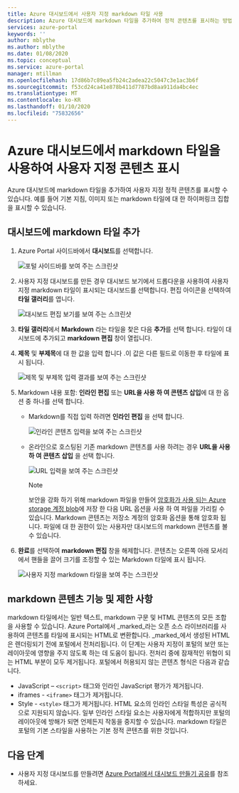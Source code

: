 ```yaml
---
title: Azure 대시보드에서 사용자 지정 markdown 타일 사용
description: Azure 대시보드에 markdown 타일을 추가하여 정적 콘텐츠를 표시하는 방법을 알아봅니다.
services: azure-portal
keywords: ''
author: mblythe
ms.author: mblythe
ms.date: 01/08/2020
ms.topic: conceptual
ms.service: azure-portal
manager: mtillman
ms.openlocfilehash: 17d86b7c89ea5fb24c2adea22c5047c3e1ac3b6f
ms.sourcegitcommit: f53cd24ca41e878b411d7787bd8aa911da4bc4ec
ms.translationtype: MT
ms.contentlocale: ko-KR
ms.lasthandoff: 01/10/2020
ms.locfileid: "75832656"
---
```

# <a name="use-a-markdown-tile-on-azure-dashboards-to-show-custom-content"></a>Azure 대시보드에서 markdown 타일을 사용하여 사용자 지정 콘텐츠 표시

Azure 대시보드에 markdown 타일을 추가하여 사용자 지정 정적 콘텐츠를 표시할 수 있습니다. 예를 들어 기본 지침, 이미지 또는 markdown 타일에 대 한 하이퍼링크 집합을 표시할 수 있습니다.

## <a name="add-a-markdown-tile-to-your-dashboard"></a>대시보드에 markdown 타일 추가

1. Azure Portal 사이드바에서 **대시보드**를 선택합니다.

   ![포털 사이드바를 보여 주는 스크린샷](./media/azure-portal-markdown-tile/azure-portal-nav.png)

1. 사용자 지정 대시보드를 만든 경우 대시보드 보기에서 드롭다운을 사용하여 사용자 지정 markdown 타일이 표시되는 대시보드를 선택합니다. 편집 아이콘을 선택하여 **타일 갤러리**를 엽니다.

   ![대시보드 편집 보기를 보여 주는 스크린샷](./media/azure-portal-markdown-tile/azure-portal-dashboard-edit.png)

1. **타일 갤러리**에서 **Markdown** 라는 타일을 찾은 다음 **추가**를 선택 합니다. 타일이 대시보드에 추가되고 **markdown 편집** 창이 열립니다.

1. **제목** 및 **부제목**에 대 한 값을 입력 합니다 .이 값은 다른 필드로 이동한 후 타일에 표시 됩니다.

   ![제목 및 부제목 입력 결과를 보여 주는 스크린샷](./media/azure-portal-markdown-tile/azure-portal-dashboard-enter-title.png)

1. Markdown 내용 포함: **인라인 편집** 또는 **URL을 사용 하 여 콘텐츠 삽입**에 대 한 옵션 중 하나를 선택 합니다.

   - Markdown를 직접 입력 하려면 **인라인 편집** 을 선택 합니다.

      ![인라인 콘텐츠 입력을 보여 주는 스크린샷](./media/azure-portal-markdown-tile/azure-portal-dashboard-markdown-inline-content.png)

   - 온라인으로 호스팅된 기존 markdown 콘텐츠를 사용 하려는 경우 **URL을 사용 하 여 콘텐츠 삽입** 을 선택 합니다.

      ![URL 입력을 보여 주는 스크린샷](./media/azure-portal-markdown-tile/azure-portal-dashboard-markdown-url.png)

      > [!NOTE]
      > 보안을 강화 하기 위해 markdown 파일을 만들어 [암호화가 사용 되는 Azure storage 계정 blob](../storage/common/storage-service-encryption.md)에 저장 한 다음 URL 옵션을 사용 하 여 파일을 가리킬 수 있습니다. Markdown 콘텐츠는 저장소 계정의 암호화 옵션을 통해 암호화 됩니다. 파일에 대 한 권한이 있는 사용자만 대시보드의 markdown 콘텐츠를 볼 수 있습니다.

1. **완료**를 선택하여 **markdown 편집** 창을 해제합니다. 콘텐츠는 오른쪽 아래 모서리에서 핸들을 끌어 크기를 조정할 수 있는 Markdown 타일에 표시 됩니다.

   ![사용자 지정 markdown 타일을 보여 주는 스크린샷](./media/azure-portal-markdown-tile/azure-portal-custom-markdown-tile.png)

## <a name="markdown-content-capabilities-and-limitations"></a>markdown 콘텐츠 기능 및 제한 사항

markdown 타일에서는 일반 텍스트, markdown 구문 및 HTML 콘텐츠의 모든 조합을 사용할 수 있습니다. Azure Portal에서 _marked_라는 오픈 소스 라이브러리를 사용하여 콘텐츠를 타일에 표시되는 HTML로 변환합니다. _marked_에서 생성된 HTML은 렌더링되기 전에 포털에서 전처리됩니다. 이 단계는 사용자 지정이 포털의 보안 또는 레이아웃에 영향을 주지 않도록 하는 데 도움이 됩니다. 전처리 중에 잠재적인 위협이 되는 HTML 부분이 모두 제거됩니다. 포털에서 허용되지 않는 콘텐츠 형식은 다음과 같습니다.

* JavaScript – `<script>` 태그와 인라인 JavaScript 평가가 제거됩니다.
* iframes - `<iframe>` 태그가 제거됩니다.
* Style - `<style>` 태그가 제거됩니다. HTML 요소의 인라인 스타일 특성은 공식적으로 지원되지 않습니다. 일부 인라인 스타일 요소는 사용자에게 적합하지만 포털의 레이아웃에 방해가 되면 언제든지 작동을 중지할 수 있습니다. markdown 타일은 포털의 기본 스타일을 사용하는 기본 정적 콘텐츠를 위한 것입니다.

## <a name="next-steps"></a>다음 단계

* 사용자 지정 대시보드를 만들려면 [Azure Portal에서 대시보드 만들기 공유](../azure-portal/azure-portal-dashboards.md)를 참조하세요.

